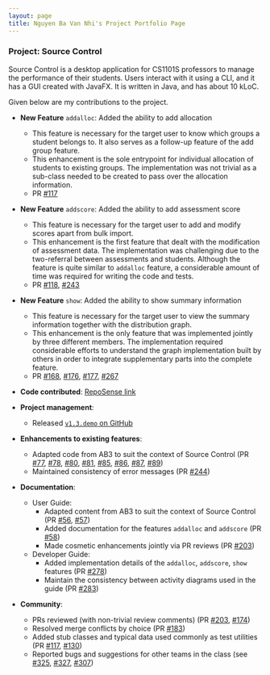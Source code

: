 ```yaml
---
layout: page
title: Nguyen Ba Van Nhi's Project Portfolio Page
---
```


### Project: Source Control

Source Control is a desktop application for CS1101S professors to manage the performance of their students. Users interact with it using a CLI, and it has a GUI created with JavaFX. It is written in Java, and has about 10 kLoC.

Given below are my contributions to the project.

* **New Feature** `addalloc`: Added the ability to add allocation
    * This feature is necessary for the target user to know which groups a student belongs to. It also serves as a follow-up feature of the add group feature.
    * This enhancement is the sole entrypoint for individual allocation of students to existing groups. The implementation was not trivial as a sub-class needed to be created to pass over the allocation information.
    * PR [\#117](https://git.io/JPAgf)

* **New Feature** `addscore`: Added the ability to add assessment score
    * This feature is necessary for the target user to add and modify scores apart from bulk import.
    * This enhancement is the first feature that dealt with the modification of assessment data. The implementation was challenging due to the two-referral between assessments and students. Although the feature is quite similar to `addalloc` feature, a considerable amount of time was required for writing the code and tests.
    * PR [\#118](https://git.io/JPAw5), [\#243](https://git.io/JPAKh)

* **New Feature** `show`: Added the ability to show summary information
    * This feature is necessary for the target user to view the summary information together with the distribution graph. 
    * This enhancement is the only feature that was implemented jointly by three different members. The implementation required considerable efforts to understand the graph implementation built by others in order to integrate supplementary parts into the complete feature.
    * PR [\#168](https://git.io/JPA6Y), [\#176](https://git.io/JPA6c), [\#177](https://git.io/JPA6l), [\#267](https://git.io/JPA6B)

* **Code contributed**: [RepoSense link](https://git.io/JPAzY)

<div style="page-break-after: always;"></div>

* **Project management**:
    * Released [`v1.3.demo` on GitHub](https://git.io/Ji2HC)

* **Enhancements to existing features**:
    * Adapted code from AB3 to suit the context of Source Control (PR [\#77](https://git.io/JPAa8), [\#78](https://git.io/JPAau), [\#80](https://git.io/JPAa2), [\#81](https://git.io/JPAaM), [\#85](https://git.io/JPAaH), [\#86](https://git.io/JPAad), [\#87](https://git.io/JPAaF), [\#89](https://git.io/JPAaA))
    * Maintained consistency of error messages (PR [\#244](https://git.io/JPAzp))

* **Documentation**:
    * User Guide:
        * Adapted content from AB3 to suit the context of Source Control (PR [\#56](https://git.io/JPAgt), [\#57](https://git.io/JPAgm))
        * Added documentation for the features `addalloc` and `addscore` (PR [\#58](https://git.io/JPAgY))
        * Made cosmetic enhancements jointly via PR reviews (PR [\#203](https://git.io/JPAgO))
    * Developer Guide:
        * Added implementation details of the `addalloc`, `addscore`, `show` features (PR [\#278](https://git.io/JXRf6))
        * Maintain the consistency between activity diagrams used in the guide (PR [\#283](https://git.io/JXRfk))

* **Community**:
    * PRs reviewed (with non-trivial review comments) (PR [\#203](https://git.io/JPAgO), [\#174](https://git.io/JPAg2))
    * Resolved merge conflicts by choice (PR [\#183](https://git.io/JPAgE))
    * Added stub classes and typical data used commonly as test utilities (PR [\#117](https://git.io/JPAgf), [\#130](https://git.io/JPAgI))
    * Reported bugs and suggestions for other teams in the class (see [\#325](https://git.io/JPAgC), [\#327](https://git.io/JPAgn), [\#307](https://git.io/JPAgs))
